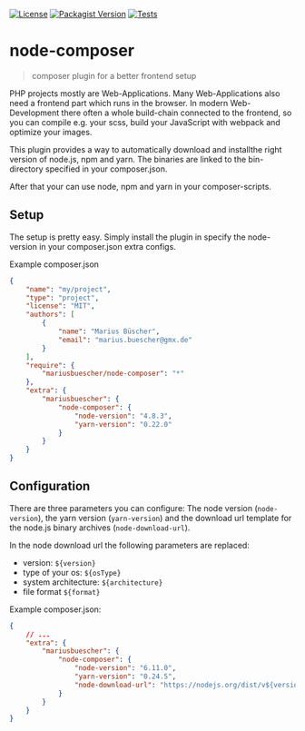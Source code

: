 [![License](https://img.shields.io/packagist/l/mariusbuescher/node-composer)](LICENSE) [![Packagist Version](https://img.shields.io/packagist/v/mariusbuescher/node-composer)](https://packagist.org/packages/mariusbuescher/node-composer) [![Tests](https://github.com/mariusbuescher/node-composer/workflows/Tests/badge.svg?branch=master)](https://github.com/mariusbuescher/node-composer/actions?query=workflow%3ATests)

# node-composer

> composer plugin for a better frontend setup

PHP projects mostly are Web-Applications. Many Web-Applications also need a frontend part which runs in the browser. In
modern Web-Development there often a whole build-chain connected to the frontend, so you can compile e.g. your scss, build
your JavaScript with webpack and optimize your images.

This plugin provides a way to automatically download and installthe right version of node.js, npm and yarn. The binaries
are linked to the bin-directory specified in your composer.json.

After that your can use node, npm and yarn in your composer-scripts.

## Setup

The setup is pretty easy. Simply install the plugin in specify the node-version in your composer.json extra configs.

Example composer.json

```json
{
    "name": "my/project",
    "type": "project",
    "license": "MIT",
    "authors": [
        {
            "name": "Marius Büscher",
            "email": "marius.buescher@gmx.de"
        }
    ],
    "require": {
        "mariusbuescher/node-composer": "*"
    },
    "extra": {
        "mariusbuescher": {
            "node-composer": {
                "node-version": "4.8.3",
                "yarn-version": "0.22.0"
            }
        }
    }
}
```

## Configuration

There are three parameters you can configure: The node version (`node-version`), the yarn version (`yarn-version`) and
the download url template for the node.js binary archives (`node-download-url`).

In the node download url the following parameters are replaced:

- version: `${version}`
- type of your os: `${osType}`
- system architecture: `${architecture}`
- file format `${format}`

Example composer.json: 

```json
{
    // ...
    "extra": {
        "mariusbuescher": {
            "node-composer": {
                "node-version": "6.11.0",
                "yarn-version": "0.24.5",
                "node-download-url": "https://nodejs.org/dist/v${version}/node-v${version}-${osType}-${architecture}.${format}"
            }
        }
    }
}
```
